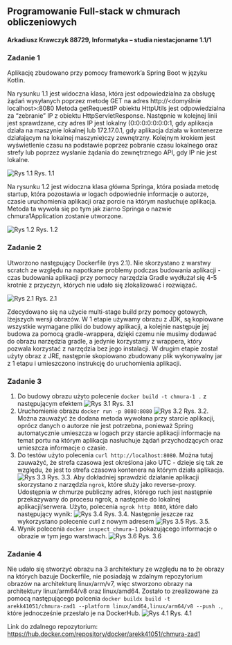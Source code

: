 ## Programowanie Full-stack w chmurach obliczeniowych
#### Arkadiusz Krawczyk 88729, Informatyka – studia niestacjonarne 1.1/1
### Zadanie 1

Aplikację zbudowano przy pomocy framework’a Spring Boot w języku Kotlin.

Na rysunku 1.1 jest widoczna klasa, która jest odpowiedzialna za obsługę żądań wysyłanych poprzez metodę GET na adres http://<domyślnie localhost>:8080
Metoda getRequestIP obiektu HttpUtils jest odpowiedzialna za “zebranie” IP z obiektu HttpServletResponse.
Następnie w kolejnej linii jest sprawdzane, czy adres IP jest lokalny (0:0:0:0:0:0:0:1, gdy aplikacja działa na maszynie lokalnej lub 172.17.0.1, gdy aplikacja działa w kontenerze działającym na lokalnej maszynie)czy zewnętrzny.
Kolejnym krokiem jest wyświetlenie czasu na podstawie poprzez pobranie czasu lokalnego oraz strefy lub poprzez wysłanie żądania do zewnętrznego API, gdy IP nie jest lokalne.

![Rys 1.1](img/zad1.PNG)
Rys. 1.1

Na rysunku 1.2 jest widoczna klasa główna Springa, która posiada metodę startup, która pozostawia w logach odpowiednie informacje o autorze, czasie uruchomienia aplikacji oraz porcie na którym nasłuchuje aplikacja.
Metoda ta wywoła się po tym jak ziarno Springa o nazwie chmura1Application zostanie utworzone.

![Rys 1.2](img/zad1_2.PNG)
Rys. 1.2

### Zadanie 2

Utworzono następujący Dockerfile (rys 2.1).
Nie skorzystano z warstwy scratch ze względu na napotkane problemy podczas budowania aplikacji - czas budowania aplikacji przy pomocy narzędzia Gradle wydłużał się 4-5 krotnie z przyczyn, których nie udało się zlokalizować i rozwiązać.

![Rys 2.1](img/zad2.PNG)
Rys. 2.1

Zdecydowano się na użycie multi-stage build przy pomocy gotowych, lżejszych wersji obrazów. W 1 etapie używamy obrazu z JDK, są kopiowane wszystkie wymagane pliki do budowy aplikacji, a kolejnie następuje jej budowa za pomocą gradle-wrappera, dzięki czemu nie musimy dodawać do obrazu narzędzia gradle, a jedynie korzystamy z wrappera, który pozwala korzystać z narzędzia bez jego instalacji.
W drugim etapie został użyty obraz z JRE, następnie skopiowano zbudowany plik wykonywalny jar z 1 etapu i umieszczono instrukcję do uruchomienia aplikacji.

### Zadanie 3

1. Do budowy obrazu użyto polecenie `docker build -t chmura-1 .` z następującym efektem
![Rys 3.1](img/zad3_a.PNG)
Rys. 3.1
2. Uruchomienie obrazu `docker run -p 8080:8080` 
![Rys 3.2](img/zad3_b.PNG)
Rys. 3.2. Można zauważyć że dodana metoda wywołana przy starcie aplikacji, oprócz danych o autorze nie jest potrzebna, ponieważ Spring automatycznie umieszcza w logach przy starcie aplikacji informacje na temat portu na którym aplikacja nasłuchuje żądań przychodzących oraz umieszcza informacje o czasie.
3. Do testów użyto polecenia `curl http://localhost:8080`. Można tutaj zauważyć, że strefa czasowa jest określona jako UTC - dzieje się tak ze względu, że jest to strefa czasowa kontenera na którym działa aplikacja.
![Rys 3.3](img/zad3_c.PNG)
Rys. 3.3. Aby dokładniej sprawdzić działanie aplikacji skorzystano z narzędzia `ngrok`, które służy jako reverse-proxy. Udostępnia w chmurze publiczny adres, którego ruch jest następnie przekazywany do procesu ngrok, a następnie do lokalnej aplikacji/serwera.
Użyto, polecenia `ngrok http 8080`, które dało następujący wynik:
![Rys 3.4](img/zad3_c_3.PNG)
Rys. 3.4. Następnie jeszcze raz wykorzystano polecenie curl z nowym adresem
![Rys 3.5](img/zad3_c_2.PNG)
Rys. 3.5.
4. Wynik polecenia `docker inspect chmura-1` pokazującego informacje o obrazie w tym jego warstwach.
![Rys 3.6](img/zad3_d.PNG)
Rys. 3.6

### Zadanie 4

Nie udało się stworzyć obrazu na 3 architektury ze względu na to że obrazy na których bazuje Dockerfile, nie posiadają w zdalnym repozytorium obrazów na architekturę linux/arm/v7, więc stworzono obrazy na architektury linux/arm64/v8 oraz linux/amd64.
Zostało to zrealizowane za pomocą następującego polcenia `docker buildx build -t arekk41051/chmura-zad1 --platform linux/amd64,linux/arm64/v8 --push .`, które jednocześnie przesłało je na DockerHub.
![Rys 4.1](img/zad4.PNG)
Rys. 4.1

Link do zdalnego repozytorium: https://hub.docker.com/repository/docker/arekk41051/chmura-zad1


